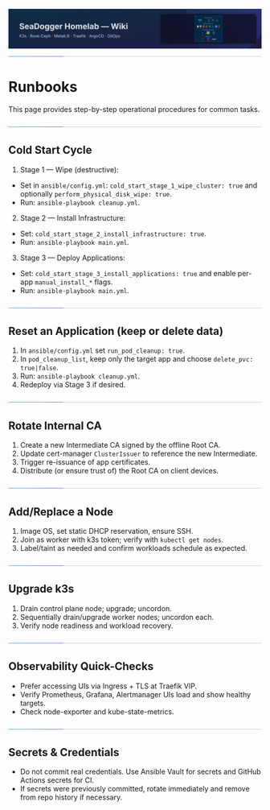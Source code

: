 ![wiki-banner.svg](images/wiki-banner.svg)
![accent-divider](images/accent-divider.svg)
# Runbooks

This page provides step-by-step operational procedures for common tasks.

![accent-divider](images/accent-divider.svg)
## Cold Start Cycle
1) Stage 1 — Wipe (destructive):
- Set in `ansible/config.yml`: `cold_start_stage_1_wipe_cluster: true` and optionally `perform_physical_disk_wipe: true`.
- Run: `ansible-playbook cleanup.yml`.

2) Stage 2 — Install Infrastructure:
- Set: `cold_start_stage_2_install_infrastructure: true`.
- Run: `ansible-playbook main.yml`.

3) Stage 3 — Deploy Applications:
- Set: `cold_start_stage_3_install_applications: true` and enable per-app `manual_install_*` flags.
- Run: `ansible-playbook main.yml`.

![accent-divider](images/accent-divider.svg)
## Reset an Application (keep or delete data)
1) In `ansible/config.yml` set `run_pod_cleanup: true`.
2) In `pod_cleanup_list`, keep only the target app and choose `delete_pvc: true|false`.
3) Run: `ansible-playbook cleanup.yml`.
4) Redeploy via Stage 3 if desired.

![accent-divider](images/accent-divider.svg)
## Rotate Internal CA
1) Create a new Intermediate CA signed by the offline Root CA.
2) Update cert-manager `ClusterIssuer` to reference the new Intermediate.
3) Trigger re-issuance of app certificates.
4) Distribute (or ensure trust of) the Root CA on client devices.

![accent-divider](images/accent-divider.svg)
## Add/Replace a Node
1) Image OS, set static DHCP reservation, ensure SSH.
2) Join as worker with k3s token; verify with `kubectl get nodes`.
3) Label/taint as needed and confirm workloads schedule as expected.

![accent-divider](images/accent-divider.svg)
## Upgrade k3s
1) Drain control plane node; upgrade; uncordon.
2) Sequentially drain/upgrade worker nodes; uncordon each.
3) Verify node readiness and workload recovery.

![accent-divider](images/accent-divider.svg)
## Observability Quick-Checks
- Prefer accessing UIs via Ingress + TLS at Traefik VIP.
- Verify Prometheus, Grafana, Alertmanager UIs load and show healthy targets.
- Check node-exporter and kube-state-metrics.

![accent-divider](images/accent-divider.svg)
## Secrets & Credentials
- Do not commit real credentials. Use Ansible Vault for secrets and GitHub Actions secrets for CI.
- If secrets were previously committed, rotate immediately and remove from repo history if necessary.

